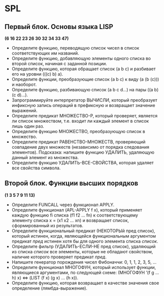 # SPL

## Первый блок. Основы языка LISP ##
**(6 16 22 23 26 30 32 34 33 47)**
+ Определите функцию, переводящую список чисел в список соответствующих им названий.
+ Определите функцию, добавляющую элементы одного списка во второй список, начиная с заданной позиции.
+ Определите функцию, которая обращает список (а b с) и разбивает его на уровни (((с) b) а).
+ Определите функции, преобразующие список (a b с) к виду (а (b (с))) и наоборот.
+ Определите функцию, разбивающую список (a b с d...) на пары ((а b) (с d)...).
+ Запрограммируйте интерпретатор ВЫЧИСЛИ, который преобразует инфиксную запись операций в префиксную и возвращает значение выражений.
+ Определите предикат МНОЖЕСТВО-Р, который проверяет, является ли список множеством, т.е. входит ли каждый элемент в список лишь один раз.
+ Определите функцию МНОЖЕСТВО, преобразующую список в множество.
+ Определите предикат РАВЕНСТВО-МНОЖЕСТВ, проверяющий совпадение двух множеств (независимо от порядка следования элементов). Подсказка: напишите функцию УДАЛИТЬ, удаляющую данный элемент из множества.
+ Определите функцию УДАЛИТЬ-ВСЕ-СВОЙСТВА, которая удаляет все свойства символа.

## Второй блок. Функции высших порядков ##
**(1 3 5 7 9 11 13)**
+ Определите FUNCALL через функционал APPLY.
+ Определите функционал (APL-APPLY f x), который применяет каждую функцию fi списка (f1 f2 ... fn) к соответствующему элементу списка x = (x1 x2 ... xn) и возвращает список, сформированный из результатов.
+ Определите функциональный предикат (НЕКОТОРЫй пред список), который истинен, когда, являющейся функциональным аргументом предикат *пред* истинен хотя бы для одного элемента списка *список*.
+ Определите фильтр (УДАЛИТЬ-ЕСЛИ-НЕ пред список), удаляющий из списка *список* все элементы, которые не обладают свойством, наличие которого проверяет предикат *пред*.
+ Напишите генератор порождения чисел Фибоначчи: 0, 1, 1, 2, 3, 5, ...
+ Определите фукнционал МНОГОФУН, который использует функции, являющиеся аргументами, по следующей схеме:
(МНОГОФУН ’(f g ... h) x) ⇔ (LIST (f x) (g x) ... (h x)).
+ Определите функцию, которая возвращает в качестве значения свое определение (лямбда-выражение).

